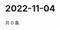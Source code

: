 # 2022-11-04

共 0 条

<!-- BEGIN WEIBO -->
<!-- 最后更新时间 Fri Nov 04 2022 07:18:50 GMT+0800 (China Standard Time) -->

<!-- END WEIBO -->

